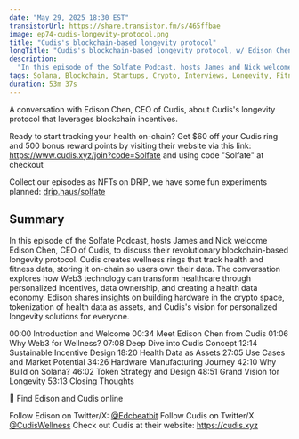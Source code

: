 ```yaml
---
date: "May 29, 2025 18:30 EST"
transistorUrl: https://share.transistor.fm/s/465ffbae
image: ep74-cudis-longevity-protocol.png
title: "Cudis's blockchain-based longevity protocol"
longTitle: "Cudis's blockchain-based longevity protocol, w/ Edison Chen, CEO of Cudis"
description:
  "In this episode of the Solfate Podcast, hosts James and Nick welcome Edison Chen, CEO of Cudis, to discuss their revolutionary blockchain-based longevity protocol."
tags: Solana, Blockchain, Startups, Crypto, Interviews, Longevity, Fitness, Health
duration: 53m 37s
---
```


A conversation with Edison Chen, CEO of Cudis, about Cudis's longevity protocol that leverages blockchain incentives.

Ready to start tracking your health on-chain? Get $60 off your Cudis ring and 500 bonus reward points by visiting their website via this link: https://www.cudis.xyz/join?code=Solfate 
and using code "Solfate" at checkout 

Collect our episodes as NFTs on DRiP, we have some fun experiments planned: [drip.haus/solfate](https://drip.haus/solfate)

## Summary

In this episode of the Solfate Podcast, hosts James and Nick welcome Edison Chen, CEO of Cudis, to discuss their revolutionary blockchain-based longevity protocol. Cudis creates wellness rings that track health and fitness data, storing it on-chain so users own their data. The conversation explores how Web3 technology can transform healthcare through personalized incentives, data ownership, and creating a health data economy. Edison shares insights on building hardware in the crypto space, tokenization of health data as assets, and Cudis's vision for personalized longevity solutions for everyone.

00:00 Introduction and Welcome 
00:34 Meet Edison Chen from Cudis 
01:06 Why Web3 for Wellness? 
07:08 Deep Dive into Cudis Concept 
12:14 Sustainable Incentive Design 
18:20 Health Data as Assets 
27:05 Use Cases and Market Potential 
34:26 Hardware Manufacturing Journey 
42:10 Why Build on Solana? 
46:02 Token Strategy and Design 
48:51 Grand Vision for Longevity 
53:13 Closing Thoughts

🔗 Find Edison and Cudis online 

Follow Edison on Twitter/X: [@Edcbeatbit](https://x.com/Edcbeatbit)
Follow Cudis on Twitter/X [@CudisWellness](https://x.com/CudisWellness)
Check out Cudis at their website: https://cudis.xyz 